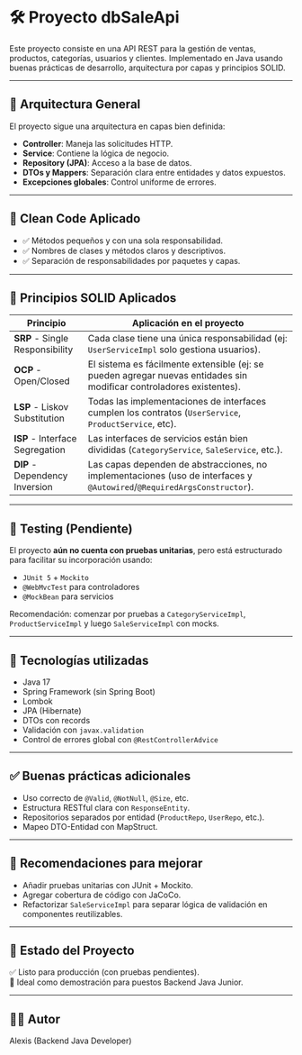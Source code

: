 # 🛠️ Proyecto dbSaleApi

Este proyecto consiste en una API REST para la gestión de ventas, productos, categorías, usuarios y clientes. Implementado en Java usando buenas prácticas de desarrollo, arquitectura por capas y principios SOLID.

---

## 📐 Arquitectura General

El proyecto sigue una arquitectura en capas bien definida:

- **Controller**: Maneja las solicitudes HTTP.
- **Service**: Contiene la lógica de negocio.
- **Repository (JPA)**: Acceso a la base de datos.
- **DTOs y Mappers**: Separación clara entre entidades y datos expuestos.
- **Excepciones globales**: Control uniforme de errores.

---

## 🧼 Clean Code Aplicado

- ✅ Métodos pequeños y con una sola responsabilidad.
- ✅ Nombres de clases y métodos claros y descriptivos.
- ✅ Separación de responsabilidades por paquetes y capas.

---

## 🧱 Principios SOLID Aplicados

| Principio | Aplicación en el proyecto |
|----------|----------------------------|
| **SRP** - Single Responsibility | Cada clase tiene una única responsabilidad (ej: `UserServiceImpl` solo gestiona usuarios). |
| **OCP** - Open/Closed | El sistema es fácilmente extensible (ej: se pueden agregar nuevas entidades sin modificar controladores existentes). |
| **LSP** - Liskov Substitution | Todas las implementaciones de interfaces cumplen los contratos (`UserService`, `ProductService`, etc). |
| **ISP** - Interface Segregation | Las interfaces de servicios están bien divididas (`CategoryService`, `SaleService`, etc.). |
| **DIP** - Dependency Inversion | Las capas dependen de abstracciones, no implementaciones (uso de interfaces y `@Autowired`/`@RequiredArgsConstructor`). |

---

## 🧪 Testing (Pendiente)

El proyecto **aún no cuenta con pruebas unitarias**, pero está estructurado para facilitar su incorporación usando:

- `JUnit 5` + `Mockito`
- `@WebMvcTest` para controladores
- `@MockBean` para servicios

Recomendación: comenzar por pruebas a `CategoryServiceImpl`, `ProductServiceImpl` y luego `SaleServiceImpl` con mocks.

---

## 🧰 Tecnologías utilizadas

- Java 17
- Spring Framework (sin Spring Boot)
- Lombok
- JPA (Hibernate)
- DTOs con records
- Validación con `javax.validation`
- Control de errores global con `@RestControllerAdvice`

---

## ✅ Buenas prácticas adicionales

- Uso correcto de `@Valid`, `@NotNull`, `@Size`, etc.
- Estructura RESTful clara con `ResponseEntity`.
- Repositorios separados por entidad (`ProductRepo`, `UserRepo`, etc.).
- Mapeo DTO-Entidad con MapStruct.

---

## 📌 Recomendaciones para mejorar

- Añadir pruebas unitarias con JUnit + Mockito.
- Agregar cobertura de código con JaCoCo.
- Refactorizar `SaleServiceImpl` para separar lógica de validación en componentes reutilizables.

---

## 🚀 Estado del Proyecto

✅ Listo para producción (con pruebas pendientes).  
🎯 Ideal como demostración para puestos Backend Java Junior.

---

## 👨‍💻 Autor

Alexis (Backend Java Developer)
